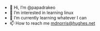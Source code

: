 - 👋 Hi, I’m @papadrakeo
- 👀 I’m interested in learning linux
- 🌱 I’m currently learning whatever I can
- 📫 How to reach me mdnorris@hughes.net
<!---
papadrakeo/papadrakeo is a ✨ special ✨ repository because its `README.md` (this file) appears on your GitHub profile.
You can click the Preview link to take a look at your changes.
--->
